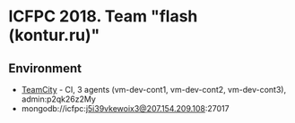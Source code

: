 # ICFPC 2018. Team "flash (kontur.ru)"

## Environment

* [TeamCity](http://vm-dev-cont1) - CI, 3 agents (vm-dev-cont1, vm-dev-cont2, vm-dev-cont3), admin:p2qk26z2My
* mongodb://icfpc:j5i39vkewoix3@207.154.209.108:27017 

